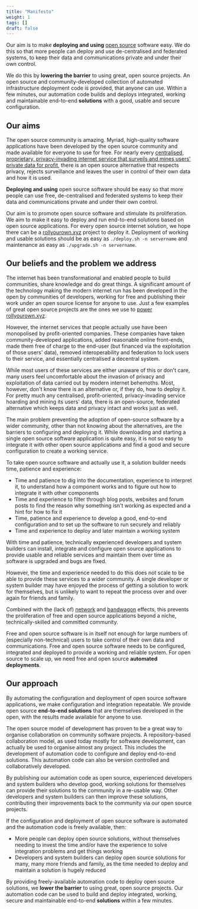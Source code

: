 ```yaml
---
title: "Manifesto"
weight: 1
tags: []
draft: false
---
```

<!--
SPDX-FileCopyrightText: 2022 Wilfred Nicoll <xyzroller@rollyourown.xyz>
SPDX-License-Identifier: CC-BY-SA-4.0
-->

Our aim is to make **deploying and using** [open source](https://en.wikipedia.org/wiki/Open_source) software easy. We do this so that more people can deploy and use de-centralised and federated systems, to keep their data and communications private and under their own control.

We do this by **lowering the barrier** to using great, open source projects. An open source and community-developed collection of automated infrastructure deployment code is provided, that anyone can use. Within a few minutes, our automation code builds and deploys integrated, working and maintainable end-to-end **solutions** with a good, usable and secure configuration.

<!--more-->

## Our aims

The open source community is amazing. Myriad, high-quality software applications have been developed by the open source community and made available for everyone to use for free. For nearly every [centralised, proprietary, privacy-invading internet service that surveils and mines users' private data for profit](https://en.wikipedia.org/wiki/Surveillance_capitalism), there is an open source alternative that respects privacy, rejects surveillance and leaves the user in control of their own data and how it is used.

**Deploying and using** open source software should be easy so that more people can use free, de-centralised and federated systems to keep their data and communications private and under their own control.

Our aim is to promote open source software and stimulate its proliferation. We aim to make it easy to deploy and run end-to-end solutions based on open source applications. For every open source internet solution, we hope there can be a [rollyourown.xyz](https://rollyourown.xyz) project to deploy it. Deployment of working and usable solutions should be as easy as `./deploy.sh -n servername` and maintenance as easy as `./upgrade.sh -n servername`.

## Our beliefs and the problem we address

The internet has been transformational and enabled people to build communities, share knowledge and do great things. A significant amount of the technology making the modern internet run has been developed in the open by communities of developers, working for free and publishing their work under an open source license for anyone to use. Just a few examples of great open source projects are the ones we use to [power rollyourown.xyz](/about/credits/).

However, the internet services that people actually use have been monopolised by profit-oriented companies. These companies have taken community-developed applications, added reasonable online front-ends, made them free of charge to the end-user (but financed via the exploitation of those users' data), removed interoperability and federation to lock users to their service, and essentially centralised a decentral system.

While most users of these services are either unaware of this or don't care, many users feel uncomfortable about the invasion of privacy and exploitation of data carried out by modern internet behemoths. Most, however, don't know there is an alternative or, if they do, how to deploy it. For pretty much any centralised, profit-oriented, privacy-invading service hoarding and mining its users' data, there is an open-source, federated alternative which keeps data and privacy intact and works just as well.

The main problem preventing the adoption of open-source software by a wider community, other than not knowing about the alternatives, are the barriers to configuring and deploying it. While downloading and starting a single open source software application is quite easy, it is not so easy to integrate it with other open source applications and find a good and secure configuration to create a working service.

To take open source software and actually use it, a solution builder needs time, patience and experience:

- Time and patience to dig into the documentation, experience to interpret it, to understand how a component works and to figure out how to integrate it with other components
- Time and experience to filter through blog posts, websites and forum posts to find the reason why something isn't working as expected and a hint for how to fix it
- Time, patience and experience to develop a good, end-to-end configuration and to set up the software to run securely and reliably
- Time and experience to deploy and later maintain a working system

With time and patience, technically experienced developers and system builders can install, integrate and configure open source applications to provide usable and reliable services and maintain them over time as software is upgraded and bugs are fixed.

However, the time and experience needed to do this does not scale to be able to provide these services to a wider community. A single developer or system builder may have enjoyed the process of getting a solution to work for themselves, but is unlikely to want to repeat the process over and over again for friends and family.

Combined with the (lack of) [network](https://en.wikipedia.org/wiki/Network_effect) and [bandwagon](https://en.wikipedia.org/wiki/Bandwagon_effect) effects, this prevents the proliferation of free and open source applications beyond a niche, technically-skilled and committed community.

Free and open source software is in itself not enough for large numbers of (especially non-technical) users to take control of their own data and communications. Free and open source software needs to be configured, integrated and deployed to provide a working and reliable system. For open source to scale up, we need free and open source **automated deployments**.

## Our approach

By automating the configuration and deployment of open source software applications, we make configuration and integration repeatable. We provide open source **end-to-end solutions** that are themselves developed in the open, with the results made available for anyone to use.

The open source model of development has proven to be a great way to organise collaboration on community software projects. A repository-based collaboration model, as used today mostly for software development, can actually be used to organise almost any project. This includes the development of automation code to configure and deploy end-to-end solutions. This automation code can also be version controlled and collaboratively developed.

By publishing our automation code as open source, experienced developers and system builders who develop good, working solutions for themselves can provide their solutions to the community in a re-usable way. Other developers and system builders can then improve these solutions, contributing their improvements back to the community via our open source projects.

If the configuration and deployment of open source software is automated and the automation code is freely available, then:

- More people can deploy open source solutions, without themselves needing to invest the time and/or have the experience to solve integration problems and get things working
- Developers and system builders can deploy open source solutions for many, many more friends and family, as the time needed to deploy and maintain a solution is hugely reduced

By providing freely-available automation code to deploy open source solutions, we **lower the barrier** to using great, open source projects. Our automation code can be used to build and deploy integrated, working, secure and maintainable end-to-end **solutions** within a few minutes.
